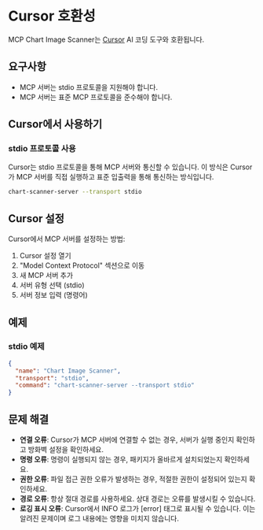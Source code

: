 # Cursor 호환성

MCP Chart Image Scanner는 [Cursor](https://cursor.com/) AI 코딩 도구와 호환됩니다.

## 요구사항

- MCP 서버는 stdio 프로토콜을 지원해야 합니다.
- MCP 서버는 표준 MCP 프로토콜을 준수해야 합니다.

## Cursor에서 사용하기

### stdio 프로토콜 사용

Cursor는 stdio 프로토콜을 통해 MCP 서버와 통신할 수 있습니다. 이 방식은 Cursor가 MCP 서버를 직접 실행하고 표준 입출력을 통해 통신하는 방식입니다.

```bash
chart-scanner-server --transport stdio
```

## Cursor 설정

Cursor에서 MCP 서버를 설정하는 방법:

1. Cursor 설정 열기
2. "Model Context Protocol" 섹션으로 이동
3. 새 MCP 서버 추가
4. 서버 유형 선택 (stdio)
5. 서버 정보 입력 (명령어)

## 예제

### stdio 예제

```json
{
  "name": "Chart Image Scanner",
  "transport": "stdio",
  "command": "chart-scanner-server --transport stdio"
}
```

## 문제 해결

- **연결 오류**: Cursor가 MCP 서버에 연결할 수 없는 경우, 서버가 실행 중인지 확인하고 방화벽 설정을 확인하세요.
- **명령 오류**: 명령이 실행되지 않는 경우, 패키지가 올바르게 설치되었는지 확인하세요.
- **권한 오류**: 파일 접근 권한 오류가 발생하는 경우, 적절한 권한이 설정되어 있는지 확인하세요.
- **경로 오류**: 항상 절대 경로를 사용하세요. 상대 경로는 오류를 발생시킬 수 있습니다.
- **로깅 표시 오류**: Cursor에서 INFO 로그가 [error] 태그로 표시될 수 있습니다. 이는 알려진 문제이며 로그 내용에는 영향을 미치지 않습니다.

